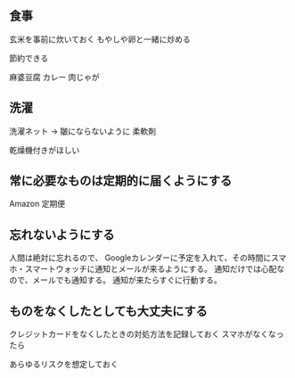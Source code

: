 ## 食事

玄米を事前に炊いておく
もやしや卵と一緒に炒める

節約できる

麻婆豆腐
カレー
肉じゃが


## 洗濯

洗濯ネット → 皺にならないように
柔軟剤

乾燥機付きがほしい

## 常に必要なものは定期的に届くようにする

Amazon 定期便

## 忘れないようにする

人間は絶対に忘れるので、
Googleカレンダーに予定を入れて、その時間にスマホ・スマートウォッチに通知とメールが来るようにする。
通知だけでは心配なので、メールでも通知する。
通知が来たらすぐに行動する。

## ものをなくしたとしても大丈夫にする

クレジットカードをなくしたときの対処方法を記録しておく
スマホがなくなったら

あらゆるリスクを想定しておく

